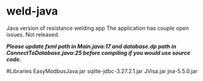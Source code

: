 # weld-java
Java version of resistance welding app
The application has couple open issues.
Not released.

***Please update fxml path in Main.java:17 and database.dp path in ConnectToDatabase.java:25 before compiling if you would use source code.***

#Libraries
EasyModbusJava.jar
sqlite-jdbc-3.27.2.1.jar
JVisa.jar
jna-5.5.0.jar
